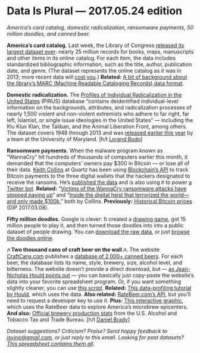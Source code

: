 Data Is Plural — 2017.05.24 edition
===================================

*America’s card catalog, domestic radicalization, ransomware payments, 50 million doodles, and canned beer.*


__America’s card catalog.__ Last week, the Library of Congress [released its largest dataset ever](https://www.loc.gov/item/prn-17-068/): nearly 25 million records for books, maps, manuscripts and other items in its online catalog. For each item, the data includes standardized bibliographic information, such as the title, author, publication date, and genre. (The dataset represents the online catalog as it was in 2013; more recent data will [cost you](http://www.loc.gov/cds/PDFdownloads/mds2016.pdf).) __Related:__ [A bit of background about the library’s MARC (Machine Readable Cataloging Records) data format](https://opensource.com/article/17/4/bit-about-marc-handlers).


__Domestic radicalization.__ The [Profiles of Individual Radicalization in the United States](http://www.start.umd.edu/data-tools/profiles-individual-radicalization-united-states-pirus) (PIRUS) database “contains deidentified individual-level information on the backgrounds, attributes, and radicalization processes of nearly 1,500 violent and non-violent extremists who adhere to far right, far left, Islamist, or single issue ideologies in the United States” — including the Klu Klux Klan, the Taliban, and the Animal Liberation Front, among others. The dataset covers 1948 through 2013 and was [released earlier this year](http://www.start.umd.edu/news/profiles-individual-radicalization-united-states-pirus-data-now-available) by a team at the University of Maryland. [h/t [Lorand Bodo](https://twitter.com/LorandBodo/status/864186557242249216)]


__Ransomware payments.__ When the malware program known as “WannaCry” hit hundreds of thousands of computers earlier this month, it demanded that the computers’ owners pay $300 in Bitcoin — or lose all of their data. [Keith Collins](http://keithcollins.github.io/) at Quartz has been using [Blockchain’s API](https://blockchain.info/api) to track Bitcoin payments to the three digital wallets that the hackers designated to receive the ransoms. He’s [published the data](https://github.com/keithcollins/actual_ransom) and is also using it to power [a Twitter bot](https://twitter.com/actual_ransom). __Related:__ “[Victims of the WannaCry ransomware attacks have stopped paying up](https://qz.com/986094/wannacry-ransomware-attacks-victims-have-stopped-paying-the-ransom/)” and “[Inside the digital heist that terrorized the world—and only made $100k](https://qz.com/985093/inside-the-digital-heist-that-terrorized-the-world-and-made-less-than-100k/),” both by Collins. __Previously:__ [Historical Bitcoin prices](https://www.data-is-plural.com/archive/2017-03-08-edition) (DIP 2017.03.08).


__Fifty million doodles.__ Google is clever: It created a [drawing game](https://quickdraw.withgoogle.com/data), got 15 million people to play it, and then turned those doodles into into a public dataset of people drawing. You can [download the raw data](https://github.com/googlecreativelab/quickdraw-dataset), or just [browse the doodles online](https://quickdraw.withgoogle.com/data).


__🎶 Two thousand cans of craft beer on the wall 🎶.__ The website [CraftCans.com](http://www.craftcans.com/) publishes a [database of 2,000+ canned beers](http://craftcans.com/db.php?search=all&sort=beerid&ord=desc&view=text). For each beer, the database lists its name, style, brewery, size, alcohol level, and bitterness. The website doesn’t provide a direct download, but — [as Jean-Nicholas Hould points out](http://www.jeannicholashould.com/python-web-scraping-tutorial-for-craft-beers.html) — you can basically just copy-paste the website’s data into your favorite spreadsheet program. Or, if you want something slightly cleaner, you can use [this script](https://gist.github.com/jsvine/c537ac9509e7d0ed713cced4992faf39). __Related:__ [This data-profiling tutorial by Hould](http://www.jeannicholashould.com/profiling-a-dataset-of-craft-beers.html), which uses the data. __Also related:__ [RateBeer.com’s API](https://www.ratebeer.com/json/ratebeerapi.asp), but you’ll need to request a developer key to use it. __Plus:__ [This interactive graphic](https://pudding.cool/2017/04/beer/), which uses the RateBeer data to explore America’s microbrew epicenters. __And also:__ [Official brewery production stats](https://www.ttb.gov/beer/beer-stats.shtml) from the U.S. Alcohol and Tobacco Tax and Trade Bureau. [h/t [Daniel Brady](http://danjbrady.com/)]


*Dataset suggestions? Criticism? Praise? Send hoppy feedback to <jsvine@gmail.com>, or just reply to this email. Looking for past datasets? [This spreadsheet contains them all](https://docs.google.com/spreadsheets/d/1wZhPLMCHKJvwOkP4juclhjFgqIY8fQFMemwKL2c64vk).*
